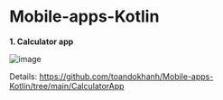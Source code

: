 # Mobile-apps-Kotlin
**1. Calculator app**

![image](https://github.com/toandokhanh/Mobile-apps-Kotlin/assets/98395447/61c38b0e-cb94-4b9d-b711-4d11967eb243)

Details: https://github.com/toandokhanh/Mobile-apps-Kotlin/tree/main/CalculatorApp

